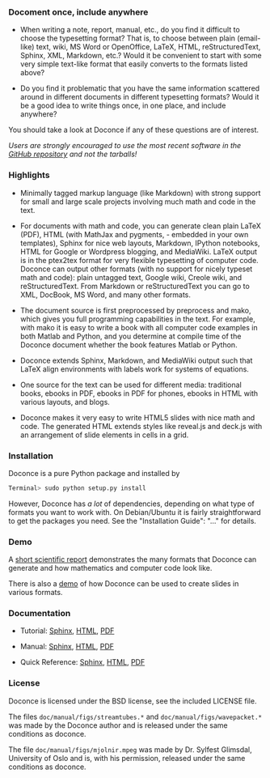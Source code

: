 ### Docoment once, include anywhere

 * When writing a note, report, manual, etc., do you find it difficult to choose the typesetting format? That is, to choose between plain (email-like) text, wiki, MS Word or OpenOffice, LaTeX, HTML, reStructuredText, Sphinx, XML, Markdown, etc.? Would it be convenient to start with some very simple text-like format that easily converts to the formats listed above?

 * Do you find it problematic that you have the same information scattered around in different documents in different typesetting formats? Would it be a good idea to write things once, in one place, and include anywhere?

You should take a look at Doconce if any of these questions are of interest.

*Users are strongly encouraged to use the most recent software in the [GitHub repository](https://github.com/hplgit/doconce) and not the tarballs!*

### Highlights

 * Minimally tagged markup language (like Markdown) with strong support for small and large scale projects involving much math and code in the text.

 * For documents with math and code, you can generate clean plain LaTeX (PDF), HTML (with MathJax and pygments, - embedded in your own templates), Sphinx for nice web layouts, Markdown, IPython notebooks, HTML for Google or Wordpress blogging, and MediaWiki. LaTeX output is in the ptex2tex format for very flexible typesetting of computer code. Doconce can output other formats (with no support for nicely typeset math and code): plain untagged text, Google wiki, Creole wiki, and reStructuredText. From Markdown or reStructuredText you can go to XML, DocBook, MS Word, and many other formats.

 * The document source is first preprocessed by preprocess and mako, which gives you full programming capabilities in the text. For example, with mako it is easy to write a book with all computer code examples in both Matlab and Python, and you determine at compile time of the Doconce document whether the book features Matlab or Python.

 * Doconce extends Sphinx, Markdown, and MediaWiki output such that LaTeX align environments with labels work for systems of equations.

 * One source for the text can be used for different media: traditional books, ebooks in PDF, ebooks in PDF for phones, ebooks in HTML with various layouts, and blogs.

 * Doconce makes it very easy to write HTML5 slides with nice math and code. The generated HTML extends styles like reveal.js and deck.js with an arrangement of slide elements in cells in a grid.

### Installation

Doconce is a pure Python package and installed by


```Bash
Terminal> sudo python setup.py install

```

However, Doconce has *a lot* of dependencies, depending on what type of
formats you want to work with. On Debian/Ubuntu it is fairly straightforward
to get the packages you need. See the "Installation Guide": "..." for
details.

### Demo

A [short scientific report](http://hplgit.github.io/teamods/writing_reports/index.html) demonstrates the many formats that Doconce can generate and
how mathematics and computer code look like.

There is also a [demo](../pub/slides/index.html) of how Doconce can
be used to create slides in various formats.

### Documentation

 * Tutorial: [Sphinx](../pub/tutorial/html/index.html),
   [HTML](../pub/tutorial/tutorial.html),
   [PDF](../pub/tutorial/tutorial.pdf)

 * Manual: [Sphinx](../pub/manual/html/index.html),
   [HTML](../pub/manual/manual.html),
   [PDF](../pub/manual/manual.pdf)

 * Quick Reference: [Sphinx](../pub/quickref/html/index.html),
   [HTML](../pub/quickref/quickref.html),
   [PDF](../pub/quickref/quickref.pdf)

### License

Doconce is licensed under the BSD license, see the included LICENSE file.

The files `doc/manual/figs/streamtubes.*` and
`doc/manual/figs/wavepacket.*` was made by the Doconce author and is
released under the same conditions as doconce.

The file `doc/manual/figs/mjolnir.mpeg` was made by Dr. Sylfest
Glimsdal, University of Oslo and is, with his permission, released
under the same conditions as doconce.

